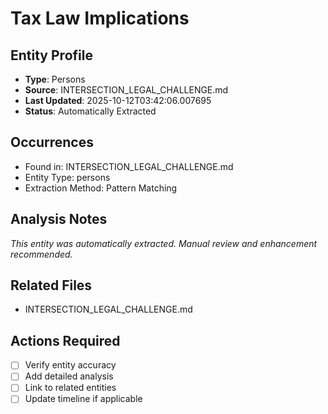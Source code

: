 # Tax Law Implications

## Entity Profile
- **Type**: Persons
- **Source**: INTERSECTION_LEGAL_CHALLENGE.md
- **Last Updated**: 2025-10-12T03:42:06.007695
- **Status**: Automatically Extracted

## Occurrences
- Found in: INTERSECTION_LEGAL_CHALLENGE.md
- Entity Type: persons
- Extraction Method: Pattern Matching

## Analysis Notes
*This entity was automatically extracted. Manual review and enhancement recommended.*

## Related Files
- INTERSECTION_LEGAL_CHALLENGE.md

## Actions Required
- [ ] Verify entity accuracy
- [ ] Add detailed analysis
- [ ] Link to related entities
- [ ] Update timeline if applicable
